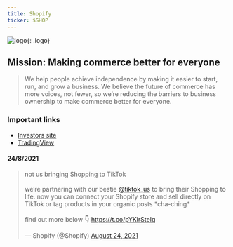 ```yaml
---
title: Shopify
ticker: $SHOP
---
```


![logo](https://upload.wikimedia.org/wikipedia/commons/e/e7/Shopify_logo.svg){: .logo}
## Mission: Making commerce better for everyone

> We help people achieve independence by making it easier to start, run, and grow a business. We believe the future of commerce has more voices, not fewer, so we’re reducing the barriers to business ownership to make commerce better for everyone.

### Important links
- [Investors site](https://investors.shopify.com/)
- [TradingView](https://www.tradingview.com/chart/?symbol=SHOP)

#### 24/8/2021

<blockquote class="twitter-tweet"><p lang="en" dir="ltr">not us bringing Shopping to TikTok<br><br>we’re partnering with our bestie <a href="https://twitter.com/tiktok_us?ref_src=twsrc%5Etfw">@tiktok_us</a> to bring their Shopping to life. now you can connect your Shopify store and sell directly on TikTok or tag products in your organic posts *cha-ching*<br><br>find out more below 👇 <a href="https://t.co/pYKlrSteIq">https://t.co/pYKlrSteIq</a></p>&mdash; Shopify (@Shopify) <a href="https://twitter.com/Shopify/status/1430158561796104193?ref_src=twsrc%5Etfw">August 24, 2021</a></blockquote> <script async src="https://platform.twitter.com/widgets.js" charset="utf-8"></script>

